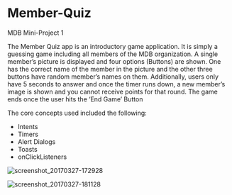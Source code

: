 # Member-Quiz
MDB Mini-Project 1

The Member Quiz app is an introductory game application. It is simply a guessing game including all members of the MDB organization. A single member’s picture is displayed and four options (Buttons) are shown. One has the correct name of the member in the picture and the other three buttons have random member’s names on them. Additionally, users only have 5 seconds to answer and once the timer runs down, a new member’s image is shown and you cannot receive points for that round. The game ends once the user hits the ‘End Game’ Button

The core concepts used included the following:
- Intents
- Timers
- Alert Dialogs
- Toasts
- onClickListeners

![screenshot_20170327-172928](https://cloud.githubusercontent.com/assets/5530931/24379235/0509b356-12fb-11e7-934b-adb33f2e91df.png)

![screenshot_20170327-181128](https://cloud.githubusercontent.com/assets/5530931/24380365/c582913a-12ff-11e7-95fc-170f08542edd.png)




